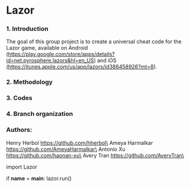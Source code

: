 # Lazor
### 1. Introduction
The goal of this group project is to create a universal cheat code for the Lazor game, available on Android (https://play.google.com/store/apps/details?id=net.pyrosphere.lazors&hl=en_US) and iOS (https://itunes.apple.com/us/app/lazors/id386458926?mt=8). 
### 2. Methodology

### 3. Codes
### 4. Branch organization
### Authors:
Henry Herbol https://github.com/hherbol\
Ameya Harmalkar https://github.com/AmeyaHarmalkar\
Antonio Xu https://github.com/haonan-xu\
Avery Tran https://github.com/AveryTran\

import Lazor


if __name__ = __main__:
  lazor.run()
